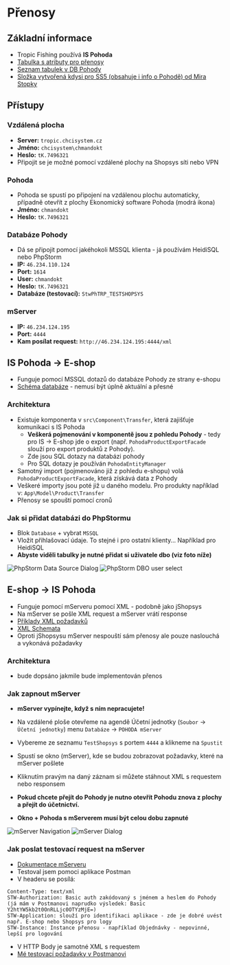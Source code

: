 # Přenosy

## Základní informace
- Tropic Fishing používá **IS Pohoda**
- [Tabulka s atributy pro přenosy](https://docs.google.com/spreadsheets/u/1/d/1goPq-6M8Zn98U3cGLYoAERHhrpiuHbL6zCKur345348/edit#gid=0)
- [Seznam tabulek v DB Pohody](https://drive.google.com/open?id=0B4aqla6AxjwnaGhJVkhvSUJXbG8)
- [Složka vytvořená kdysi pro SS5 (obsahuje i info o Pohodě) od Mira Stopky](https://drive.google.com/drive/folders/0B4aqla6AxjwnQVo2MUpVblFkTTg?usp=sharing)

## Přístupy

### Vzdálená plocha
- **Server:** `tropic.chcisystem.cz`
- **Jméno:** `chcisystem\chmandokt`
- **Heslo:** `tK.7496321`
- Připojit se je možné pomocí vzdálené plochy na Shopsys síti nebo VPN

### Pohoda
- Pohoda se spustí po připojení na vzdálenou plochu automaticky, případně otevřít z plochy Ekonomický software Pohoda (modrá ikona)
- **Jméno:** `chmandokt`
- **Heslo:** `tK.7496321`

### Databáze Pohody
- Dá se připojit pomocí jakéhokoli MSSQL klienta - já používám HeidiSQL nebo PhpStorm
- **IP:** `46.234.110.124`
- **Port:** `1614`
- **User:** `chmandokt`
- **Heslo:** `tK.7496321`
- **Databáze (testovací):** `StwPhTRP_TESTSHOPSYS`

### mServer
- **IP:** `46.234.124.195`
- **Port:** `4444`
- **Kam posílat request:** `http://46.234.124.195:4444/xml`

## IS Pohoda → E-shop
- Funguje pomocí MSSQL dotazů do databáze Pohody ze strany e-shopu
- [Schéma databáze](https://drive.google.com/file/d/0B4aqla6AxjwnaGhJVkhvSUJXbG8/view) - nemusí být úplně aktuální a přesné

### Architektura
- Existuje komponenta v `src\Component\Transfer`, která zajišťuje komunikaci s IS Pohoda
    - **Veškerá pojmenování v komponentě jsou z pohledu Pohody** - tedy pro IS → E-shop jde o export (např. `PohodaProductExportFacade` slouží pro export produktů z Pohody).
    - Zde jsou SQL dotazy na databázi pohody
    - Pro SQL dotazy je používán `PohodaEntityManager`
- Samotný import (pojmenováno již z pohledu e-shopu) volá `PohodaProductExportFacade`, která získává data z Pohody
- Veškeré importy jsou poté již u daného modelu. Pro produkty například v: `App\Model\Product\Transfer`
- Přenosy se spouští pomocí cronů

### Jak si přidat databázi do PhpStormu
- Blok `Database` + vybrat `MSSQL`
- Vložit přihlašovací údaje. To stejné i pro ostatní klienty… Například pro HeidiSQL
- **Abyste viděli tabulky je nutné přidat si uživatele dbo (viz foto níže)**

![PhpStorm Data Source Dialog](../img/phpstorm-data-source-dialog.jpg 'PhpStorm Data Source Dialog')
![PhpStorm DBO user select](../img/phpstorm-database-select-dbo-user.jpg 'PhpStorm DBO user select')

## E-shop → IS Pohoda
- Funguje pomocí mServeru pomocí XML - podobně jako jShopsys
- Na mServer se pošle XML request a mServer vrátí response
- [Příklady XML požadavků](https://www.stormware.cz/pohoda/xml/dokladyimport/)
- [XML Schemata](https://www.stormware.cz/pohoda/xml/seznamschemat/)
- Oproti jShopsysu mServer nespouští sám přenosy ale pouze naslouchá a vykonává požadavky

### Architektura
- bude dopsáno jakmile bude implementován přenos

### Jak zapnout mServer
- **mServer vypínejte, když s ním nepracujete!**


- Na vzdálené ploše otevřeme na agendě Účetní jednotky (`Soubor` → `Účetní jednotky`) menu `Databáze` → `POHODA mServer`
- Vybereme ze seznamu `TestShopsys` s portem `4444` a klikneme na `Spustit`
- Spustí se okno (mServer), kde se budou zobrazovat požadavky, které na mServer pošlete
- Kliknutím pravým na daný záznam si můžete stáhnout XML s requestem nebo responsem
- **Pokud chcete přejít do Pohody je nutno otevřít Pohodu znova z plochy a přejít do účetnictví.**
- **Okno + Pohoda s mServerem musí být celou dobu zapnuté**

![mServer Navigation](../img/mserver-menu.jpg 'mServer Navigation')
![mServer Dialog](../img/mserver-dialog.jpg 'mServer Dialog')

### Jak poslat testovací request na mServer
- [Dokumentace mServeru](https://www.stormware.cz/pohoda/xml/mserver/provyvojare/)
- Testoval jsem pomoci aplikace Postman
- V headeru se posílá:
```
Content-Type: text/xml
STW-Authorization: Basic auth zakódovaný s jménem a heslem do Pohody  (já mám v Postmanovi naprudko výsledek: Basic Y2htYW5kb2t0OnRLLjc0OTYzMjE=)
STW-Application: slouží pro identifikaci aplikace - zde je dobré uvést např. E-shop nebo Shopsys pro logy
STW-Instance: Instance přenosu - například Objednávky - nepovinné, lepší pro logování
```
- V HTTP Body je samotné XML s requestem
- [Mé testovací požadavky v Postmanovi](https://drive.google.com/open?id=1XUdu8o8xR5gGIeAW6BTRHyPhvNoJfcFP)

